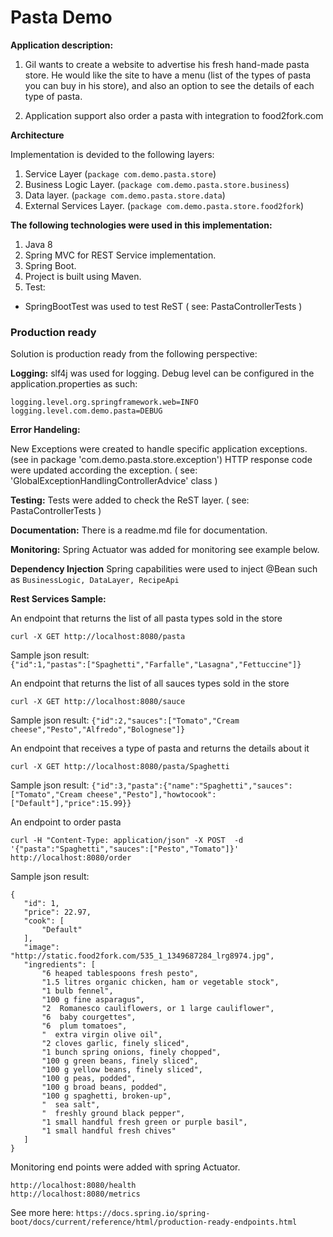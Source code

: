 # Pasta Demo

**Application description:**

1. Gil wants to create a website to advertise his fresh hand-made pasta store.
He would like the site to have a menu (list of the types of pasta you can buy in his store), and
also an option to see the details of each type of pasta.

2. Application support also order a pasta with integration to food2fork.com

**Architecture**

Implementation is devided to the following layers:
1. Service Layer (`package com.demo.pasta.store`)
2. Business Logic Layer. (`package com.demo.pasta.store.business`)
3. Data layer. (`package com.demo.pasta.store.data`)
4. External Services Layer. (`package com.demo.pasta.store.food2fork`)

**The following technologies were used in this implementation:**
1. Java 8
2. Spring MVC for REST Service implementation.
3. Spring Boot.
4. Project is built using Maven.
5. Test:
  * SpringBootTest was used to test ReST ( see: PastaControllerTests ) 

### Production ready

Solution is production ready from the following perspective:
  
  **Logging:** 
  slf4j was used for logging.
  Debug level can be configured in the application.properties as such:
   
    logging.level.org.springframework.web=INFO
    logging.level.com.demo.pasta=DEBUG
       
  **Error Handeling:**
  
  New Exceptions were created to handle specific application exceptions. (see in package 'com.demo.pasta.store.exception')
  HTTP response code were updated according the exception. ( see: 'GlobalExceptionHandlingControllerAdvice' class )
    
  **Testing:**
  Tests were added to check the ReST layer. ( see: PastaControllerTests ) 
  
  **Documentation:**
  There is a readme.md file for documentation.
  
  **Monitoring:**
  Spring Actuator was added for monitoring see example below.
  
  **Dependency Injection**
  Spring capabilities were used to inject @Bean such as `BusinessLogic, DataLayer, RecipeApi`
 
 **Rest Services Sample:**
 
 An endpoint that returns the list of all pasta types sold in the store
 
  `curl -X GET http://localhost:8080/pasta`
 
  Sample json result:  
  `{"id":1,"pastas":["Spaghetti","Farfalle","Lasagna","Fettuccine"]}`

An endpoint that returns the list of all sauces types sold in the store

  `curl -X GET http://localhost:8080/sauce`

  Sample json result:
  `{"id":2,"sauces":["Tomato","Cream cheese","Pesto","Alfredo","Bolognese"]}`

An endpoint that receives a type of pasta and returns the details about it

 `curl -X GET http://localhost:8080/pasta/Spaghetti`

 Sample json result:
 `{"id":3,"pasta":{"name":"Spaghetti","sauces":["Tomato","Cream cheese","Pesto"],"howtocook":["Default"],"price":15.99}}`
 
 An endpoint to order pasta

 `curl -H "Content-Type: application/json" -X POST  -d '{"pasta":"Spaghetti","sauces":["Pesto","Tomato"]}' http://localhost:8080/order`

 Sample json result:
 ```
 {
    "id": 1,
    "price": 22.97,
    "cook": [
        "Default"
    ],
    "image": "http://static.food2fork.com/535_1_1349687284_lrg8974.jpg",
    "ingredients": [
        "6 heaped tablespoons fresh pesto",
        "1.5 litres organic chicken, ham or vegetable stock",
        "1 bulb fennel",
        "100 g fine asparagus",
        "2  Romanesco cauliflowers, or 1 large cauliflower",
        "6  baby courgettes",
        "6  plum tomatoes",
        "  extra virgin olive oil",
        "2 cloves garlic, finely sliced",
        "1 bunch spring onions, finely chopped",
        "100 g green beans, finely sliced",
        "100 g yellow beans, finely sliced",
        "100 g peas, podded",
        "100 g broad beans, podded",
        "100 g spaghetti, broken-up",
        "  sea salt",
        "  freshly ground black pepper",
        "1 small handful fresh green or purple basil",
        "1 small handful fresh chives"
    ]
}
```
Monitoring end points were added with spring Actuator.
```
http://localhost:8080/health
http://localhost:8080/metrics
```
See more here: `https://docs.spring.io/spring-boot/docs/current/reference/html/production-ready-endpoints.html`

